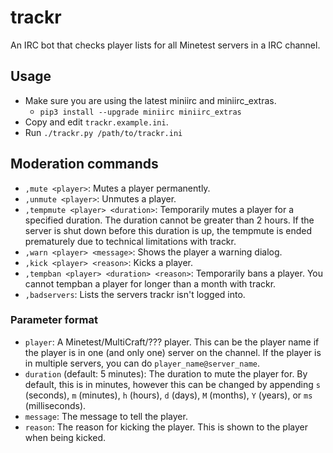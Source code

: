 # trackr

An IRC bot that checks player lists for all Minetest servers in a IRC channel.

## Usage

 - Make sure you are using the latest miniirc and miniirc_extras.
    - `pip3 install --upgrade miniirc miniirc_extras`
 - Copy and edit `trackr.example.ini`.
 - Run `./trackr.py /path/to/trackr.ini`

## Moderation commands

 - `,mute <player>`: Mutes a player permanently.
 - `,unmute <player>`: Unmutes a player.
 - `,tempmute <player> <duration>`: Temporarily mutes a player for a specified
    duration. The duration cannot be greater than 2 hours. If the server is
    shut down before this duration is up, the tempmute is ended prematurely due
    to technical limitations with trackr.
 - `,warn <player> <message>`: Shows the player a warning dialog.
 - `,kick <player> <reason>`: Kicks a player.
 - `,tempban <player> <duration> <reason>`: Temporarily bans a player. You
    cannot tempban a player for longer than a month with trackr.
 - `,badservers`: Lists the servers trackr isn't logged into.

### Parameter format

 - `player`: A Minetest/MultiCraft/??? player. This can be the player name if
    the player is in one (and only one) server on the channel. If the player
    is in multiple servers, you can do `player_name@server_name`.
 - `duration` (default: 5 minutes): The duration to mute the player for. By
    default, this is in minutes, however this can be changed by appending `s`
    (seconds), `m` (minutes), `h` (hours), `d` (days), `M` (months),
    `Y` (years), or `ms` (milliseconds).
 - `message`: The message to tell the player.
 - `reason`: The reason for kicking the player. This is shown to the player
    when being kicked.
